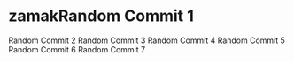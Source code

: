 # zamakRandom Commit 1
Random Commit 2
Random Commit 3
Random Commit 4
Random Commit 5
Random Commit 6
Random Commit 7
